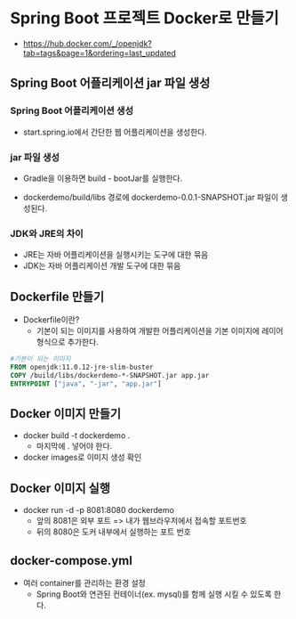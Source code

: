# Spring Boot 프로젝트 Docker로 만들기

- https://hub.docker.com/_/openjdk?tab=tags&page=1&ordering=last_updated

## Spring Boot 어플리케이션 jar 파일 생성

### Spring Boot 어플리케이션 생성

- start.spring.io에서 간단한 웹 어플리케이션을 생성한다.

### jar 파일 생성

- Gradle을 이용하면 build - bootJar를 실행한다.

- dockerdemo/build/libs 경로에  dockerdemo-0.0.1-SNAPSHOT.jar 파일이 생성된다.

### JDK와 JRE의 차이

- JRE는 자바 어플리케이션을 실행시키는 도구에 대한 묶음
- JDK는 자바 어플리케이션 개발 도구에 대한 묶음

## Dockerfile 만들기

- Dockerfile이란?
  - 기본이 되는 이미지를 사용하여 개발한 어플리케이션을 기본 이미지에 레이어 형식으로 추가한다.

```dockerfile
#기본이 되는 이미지
FROM openjdk:11.0.12-jre-slim-buster
COPY /build/libs/dockerdemo-*-SNAPSHOT.jar app.jar
ENTRYPOINT ["java", "-jar", "app.jar"]
```

## Docker 이미지 만들기

- docker build -t dockerdemo .
  - 마지막에 . 넣어야 한다.
- docker images로 이미지 생성 확인

## Docker 이미지 실행

- docker run -d -p 8081:8080 dockerdemo
  - 앞의 8081은 외부 포트 => 내가 웹브라우저에서 접속할 포트번호
  - 뒤의 8080은 도커 내부에서 실행하는 포트 번호 

## docker-compose.yml

- 여러 container를 관리하는 환경 설정
  - Spring Boot와 연관된 컨테이너(ex. mysql)를 함께 실행 시킬 수 있도록 한다.